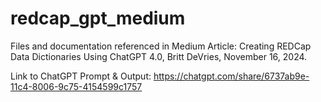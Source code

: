 # redcap_gpt_medium
Files and documentation referenced in Medium Article: Creating REDCap Data Dictionaries Using ChatGPT 4.0, Britt DeVries, November 16, 2024.

Link to ChatGPT Prompt & Output: https://chatgpt.com/share/6737ab9e-11c4-8006-9c75-4154599c1757
